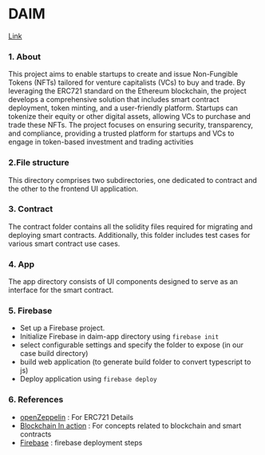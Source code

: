 # DAIM
[Link](https://daim-2297c.web.app/startups)
### 1. About
This project aims to enable startups to create and issue Non-Fungible Tokens (NFTs) tailored for venture capitalists (VCs) to buy and trade. By leveraging the ERC721 standard on the Ethereum blockchain, the project develops a comprehensive solution that includes smart contract deployment, token minting, and a user-friendly platform. Startups can tokenize their equity or other digital assets, allowing VCs to purchase and trade these NFTs. The project focuses on ensuring security, transparency, and compliance, providing a trusted platform for startups and VCs to engage in token-based investment and trading activities

 
### 2.File structure
This directory comprises two subdirectories, one dedicated to contract and the other to the frontend UI application.

### 3. Contract
The contract folder contains all the solidity files required for migrating and deploying smart contracts. Additionally, this folder includes test cases for various smart contract use cases.
### 4. App
The app directory consists of UI components designed to serve as an interface for the smart contract.
### 5. Firebase
- Set up a Firebase project.
- Initialize Firebase in daim-app directory using ```firebase init```
- select configurable settings and specify the folder to expose (in our case build directory)
- build web application (to generate build folder to convert typescript to js)
- Deploy application using ```firebase deploy```

### 6. References
- [openZeppelin](https://docs.openzeppelin.com/contracts/3.x/erc721) : For ERC721 Details
- [Blockchain In action](https://www.manning.com/books/blockchain-in-action) : For concepts related to blockchain and smart contracts
- [Firebase](https://firebase.google.com/docs/cli) : firebase deployment steps
